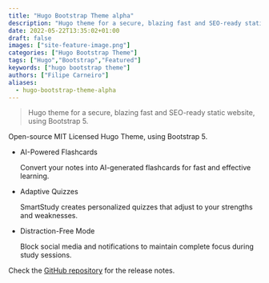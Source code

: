 ```yaml
---
title: "Hugo Bootstrap Theme alpha"
description: "Hugo theme for a secure, blazing fast and SEO-ready static website, using Bootstrap 5."
date: 2022-05-22T13:35:02+01:00
draft: false
images: ["site-feature-image.png"]
categories: ["Hugo Bootstrap Theme"]
tags: ["Hugo","Bootstrap","Featured"]
keywords: ["hugo bootstrap theme"]
authors: ["Filipe Carneiro"]
aliases:
  - hugo-bootstrap-theme-alpha
---
```


> Hugo theme for a secure, blazing fast and SEO-ready static website, using Bootstrap 5.

Open-source MIT Licensed Hugo Theme, using Bootstrap 5.

- AI-Powered Flashcards

  Convert your notes into AI-generated flashcards for fast and effective learning.

- Adaptive Quizzes

  SmartStudy creates personalized quizzes that adjust to your strengths and weaknesses.

- Distraction-Free Mode

  Block social media and notifications to maintain complete focus during study sessions.

Check the [GitHub repository](https://github.com/filipecarneiro/hugo-bootstrap-theme) for the release notes.
